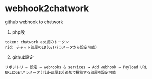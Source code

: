 webhook2chatwork
================

github webhook to chatwork

1. php設
  ```
  token: chatwork api用のトークン
  rid: チャット部屋のID(GETパラメータから設定可能)
  ```

2. github設定
  ```
  リポジトリ → 設定 → webhooks & services → Add webhook → Payload URL
  URLにGETパラメータ(rid=部屋ID)追加で投稿する部屋を設定可能
  ```
